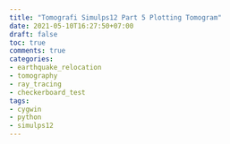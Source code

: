 ```yaml
---
title: "Tomografi Simulps12 Part 5 Plotting Tomogram"
date: 2021-05-10T16:27:50+07:00
draft: false
toc: true
comments: true
categories:
- earthquake_relocation
- tomography
- ray_tracing
- checkerboard_test
tags:
- cygwin
- python
- simulps12
---
```


